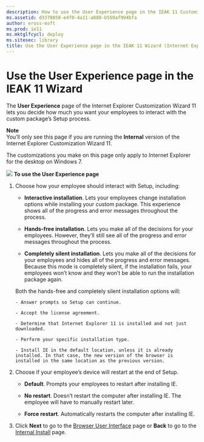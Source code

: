 ```yaml
---
description: How to use the User Experience page in the IEAK 11 Customization Wizard to decide user interaction with the Setup process.
ms.assetid: d3378058-e4f0-4a11-a888-b550af994bfa
author: eross-msft
ms.prod: ie11
ms.mktglfcycl: deploy
ms.sitesec: library
title: Use the User Experience page in the IEAK 11 Wizard (Internet Explorer Administration Kit 11 for IT Pros)
---
```


# Use the User Experience page in the IEAK 11 Wizard
The **User Experience** page of the Internet Explorer Customization Wizard 11 lets you decide how much you want your employees to interact with the custom package’s Setup process.

**Note**<br>You’ll only see this page if you are running the **Internal** version of the Internet Explorer Customization Wizard 11.<p>The customizations you make on this page only apply to Internet Explorer for the desktop on Windows 7.

![](images/wedge.gif) **To use the User Experience page**

1.  Choose how your employee should interact with Setup, including:

    -   **Interactive installation**. Lets your employees change installation options while installing your custom package. This experience shows all of the progress and error messages throughout the process.

    -   **Hands-free installation**. Lets you make all of the decisions for your employees. However, they’ll still see all of the progress and error messages throughout the process.

    -   **Completely silent installation**. Lets you make all of the decisions for your employees and hides all of the progress and error messages. Because this mode is completely silent, if the installation fails, your employees won’t know and they won’t be able to run the installation package again.
    <p>Both the hands-free and completely silent installation options will:
    
        - Answer prompts so Setup can continue.
    
        - Accept the license agreement.

        - Determine that Internet Explorer 11 is installed and not just downloaded.

        - Perform your specific installation type.

        - Install IE in the default location, unless it is already installed. In that case, the new version of the browser is installed in the same location as the previous version.

2.  Choose if your employee’s device will restart at the end of Setup.

    -   **Default**. Prompts your employees to restart after installing IE.

    -   **No restart**. Doesn’t restart the computer after installing IE. The employee will have to manually restart later.

    -   **Force restart**. Automatically restarts the computer after installing IE.

3.  Click **Next** to go to the [Browser User Interface](browser-ui-ieak11-wizard.md) page or **Back** to go to the [Internal Install](internal-install-ieak11-wizard.md) page.

 

 






